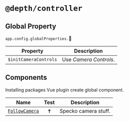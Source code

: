 # `@depth/controller`

## Global Property

`app.config.globalProperties.`:jigsaw:

| Property              | Description            |
| --------------------- | ---------------------- |
| `$initCameraControls` | Use _Camera Controls_. |

## Components

Installing packages Vue plugin create global component.

| Name                                    |     Test      | Description          |
| --------------------------------------- | :-----------: | -------------------- |
| [`FollowCamera`](./src/FollowCamera.ts) | :latin_cross: | Specko camera stuff. |
